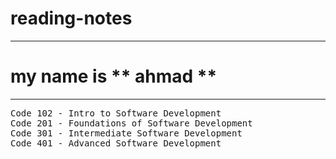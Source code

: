 # reading-notes
---
# my name is ** ahmad **
---
<pre>
Code 102 - Intro to Software Development
Code 201 - Foundations of Software Development
Code 301 - Intermediate Software Development
Code 401 - Advanced Software Development
</pre>
